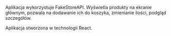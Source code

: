 Aplikacja wykorzystuje FakeStoreAPI. 
Wyświetla produkty na ekranie głównym, pozwala na dodawanie ich do koszyka, zmienianie ilości, podgląd szczegółów.

Aplikacja stworzona w technologii React.
